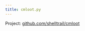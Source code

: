 ```yaml
---
title: cmloot.py
---
```


Project: [github.com/shelltrail/cmloot](https://github.com/shelltrail/cmloot)
